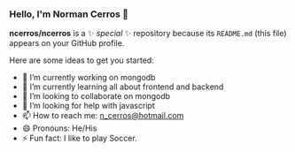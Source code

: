 ### Hello, I'm Norman Cerros 👋


**ncerros/ncerros** is a ✨ _special_ ✨ repository because its `README.md` (this file) appears on your GitHub profile.

Here are some ideas to get you started:

- 🔭 I’m currently working on mongodb
- 🌱 I’m currently learning all about frontend and backend
- 👯 I’m looking to collaborate on mongodb
- 🤔 I’m looking for help with javascript
- 📫 How to reach me: n_cerros@hotmail.com
- 😄 Pronouns: He/His
- ⚡ Fun fact: I like to play Soccer.


